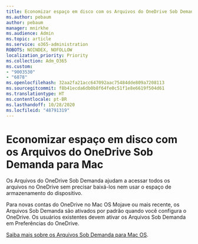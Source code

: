 ```yaml
---
title: Economizar espaço em disco com os Arquivos do OneDrive Sob Demanda para Mac
ms.author: pebaum
author: pebaum
manager: mnirkhe
ms.audience: Admin
ms.topic: article
ms.service: o365-administration
ROBOTS: NOINDEX, NOFOLLOW
localization_priority: Priority
ms.collection: Adm_O365
ms.custom:
- "9003530"
- "6878"
ms.openlocfilehash: 32aa2fa21acc647092aac75484dde809a7208113
ms.sourcegitcommit: f8b41ecda6db0b8f64fe0c51f1e8e6619f504d61
ms.translationtype: HT
ms.contentlocale: pt-BR
ms.lasthandoff: 10/28/2020
ms.locfileid: "48791319"
---
```

# <a name="save-disk-space-with-onedrive-files-on-demand-for-mac"></a>Economizar espaço em disco com os Arquivos do OneDrive Sob Demanda para Mac

Os Arquivos do OneDrive Sob Demanda ajudam a acessar todos os arquivos no OneDrive sem precisar baixá-los nem usar o espaço de armazenamento do dispositivo.  

Para novas contas do OneDrive no Mac OS Mojave ou mais recente, os Arquivos Sob Demanda são ativados por padrão quando você configura o OneDrive. Os usuários existentes devem ativar os Arquivos Sob Demanda em Preferências do OneDrive.  

[Saiba mais sobre os Arquivos Sob Demanda para Mac OS](https://support.microsoft.com/office/529f6d53-e572-4922-a585-e7a318c135f0).
